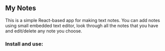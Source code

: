 ## My Notes

This is a simple React-based app for making text notes.
You can add notes using small embedded text editor, look through all the notes that you have and edit/delete any note you choose.

### Install and use:
